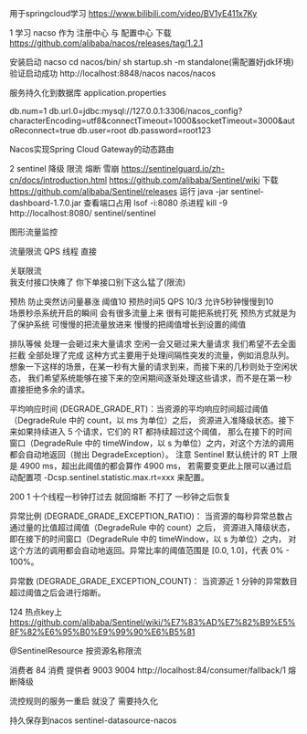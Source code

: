 用于springcloud学习
https://www.bilibili.com/video/BV1yE411x7Ky

1 学习 nacso 作为 注册中心 与 配置中心
下载
https://github.com/alibaba/nacos/releases/tag/1.2.1

安装启动 nacso
cd nacos/bin/
sh startup.sh -m standalone(需配置好jdk环境)
验证启动成功
http://localhost:8848/nacos  nacos/nacos

服务持久化到数据库
application.properties

db.num=1
db.url.0=jdbc:mysql://127.0.0.1:3306/nacos_config?characterEncoding=utf8&connectTimeout=1000&socketTimeout=3000&autoReconnect=true
db.user=root
db.password=root123

Nacos实现Spring Cloud Gateway的动态路由

2 sentinel     降级 限流 熔断 雪崩 https://sentinelguard.io/zh-cn/docs/introduction.html 
https://github.com/alibaba/Sentinel/wiki
下载
https://github.com/alibaba/Sentinel/releases
运行 java -jar sentinel-dashboard-1.7.0.jar 
查看端口占用
lsof -i:8080
杀进程
kill -9 
http://localhost:8080/  sentinel/sentinel

图形流量监控

流量限流 
QPS 线程
直接

关联限流  
我支付接口快瘫了  你下单接口别下这么猛了(限流)

预热  防止突然访问量暴涨
阈值10 预热时间5  QPS 10/3 允许5秒钟慢慢到10   
场景秒杀系统开启的瞬间 会有很多流量上来 很有可能把系统打死 
预热方式就是为了保护系统 可慢慢的把流量放进来 慢慢的把阈值增长到设置的阈值

排队等候 
处理一会砸过来大量请求  空闲一会又砸过来大量请求 
我们希望不去全面拦截 全部处理了完成
这种方式主要用于处理间隔性突发的流量，例如消息队列。
想象一下这样的场景，在某一秒有大量的请求到来，而接下来的几秒则处于空闲状态，
我们希望系统能够在接下来的空闲期间逐渐处理这些请求，而不是在第一秒直接拒绝多余的请求。

平均响应时间 (DEGRADE_GRADE_RT)：当资源的平均响应时间超过阈值（DegradeRule 中的 count，以 ms 为单位）之后，
资源进入准降级状态。接下来如果持续进入 5 个请求，它们的 RT 都持续超过这个阈值，
那么在接下的时间窗口（DegradeRule 中的 timeWindow，以 s 为单位）之内，对这个方法的调用都会自动地返回（抛出 DegradeException）。
注意 Sentinel 默认统计的 RT 上限是 4900 ms，超出此阈值的都会算作 4900 ms，
若需要变更此上限可以通过启动配置项 -Dcsp.sentinel.statistic.max.rt=xxx 来配置。

200  1
十个线程一秒钟打过去 就回熔断  不打了 一秒钟之后恢复

异常比例 (DEGRADE_GRADE_EXCEPTION_RATIO)：
当资源的每秒异常总数占通过量的比值超过阈值（DegradeRule 中的 count）之后，
资源进入降级状态，即在接下的时间窗口（DegradeRule 中的 timeWindow，以 s 为单位）之内，
对这个方法的调用都会自动地返回。异常比率的阈值范围是 [0.0, 1.0]，代表 0% - 100%。


异常数 (DEGRADE_GRADE_EXCEPTION_COUNT)：
当资源近 1 分钟的异常数目超过阈值之后会进行熔断。

124 热点key上
https://github.com/alibaba/Sentinel/wiki/%E7%83%AD%E7%82%B9%E5%8F%82%E6%95%B0%E9%99%90%E6%B5%81

@SentinelResource 按资源名称限流

消费者 84 消费 提供者 9003 9004 http://localhost:84/consumer/fallback/1 
熔断降级 

流控规则的服务一重启 就没了
需要持久化

持久保存到nacos
sentinel-datasource-nacos







